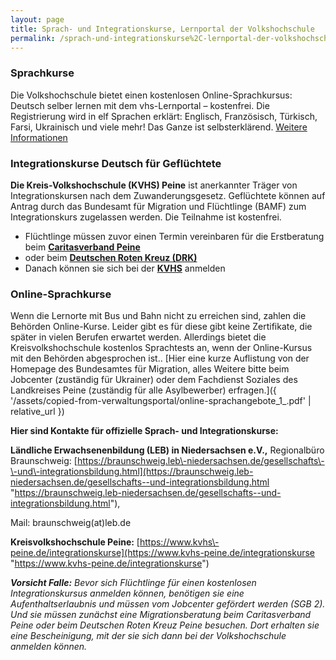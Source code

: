 ```yaml
---
layout: page
title: Sprach- und Integrationskurse, Lernportal der Volkshochschule
permalink: /sprach-und-integrationskurse%2C-lernportal-der-volkshochschule/
---
```


### Sprachkurse

Die Volkshochschule bietet einen kostenlosen Online\-Sprachkursus: Deutsch selber lernen mit dem vhs\-Lernportal – kostenfrei. Die Registrierung wird in elf Sprachen erklärt: Englisch, Französisch, Türkisch, Farsi, Ukrainisch und viele mehr! Das Ganze ist selbsterklärend. [Weitere Informationen](https://www.vhs-lernportal.de/wws/9.php#/wws/home.php?sid=19601925276602535429528606309327796468352703409289216867793679368070S9d55fb75 "Weitere Informationen")

### Integrationskurse Deutsch für Geflüchtete

**Die Kreis\-Volkshochschule (KVHS) Peine** ist anerkannter Träger von Integrationskursen nach dem Zuwanderungsgesetz. Geflüchtete können auf Antrag durch das Bundesamt für Migration und Flüchtlinge (BAMF) zum Integrationskurs zugelassen werden. Die Teilnahme ist kostenfrei.

* Flüchtlinge müssen zuvor einen Termin vereinbaren für die Erstberatung beim [**Caritasverband Peine**](https://www.caritaspeine.de/migrationsdienst/migrationsberatung-erwachsene-mbe/)
* oder beim [**Deutschen Roten Kreuz (DRK)**](https://www.drkpeine.de/angebote/soziales-und-beratung/migrationsberatung.html "https://www.drkpeine.de/angebote/soziales-und-beratung/migrationsberatung.html .")
* Danach können sie sich bei der [**KVHS**](http://www.kvhs-peine.de/news-artikel/informationen-zum-integrationskurs-deutsch?Contrast=0&Fsize=118) anmelden

### Online\-Sprachkurse

Wenn die Lernorte mit Bus und Bahn nicht zu erreichen sind, zahlen die Behörden Online\-Kurse. Leider gibt es für diese gibt keine Zertifikate, die später in vielen Berufen erwartet werden. Allerdings bietet die Kreisvolkshochschule kostenlos Sprachtests an, wenn der Online\-Kursus mit den Behörden abgesprochen ist.. [Hier eine kurze Auflistung von der Homepage des Bundesamtes für Migration, alles Weitere bitte beim Jobcenter (zuständig für Ukrainer) oder dem Fachdienst Soziales des Landkreises Peine (zuständig für alle Asylbewerber) erfragen.]({ '/assets/copied-from-verwaltungsportal/online-sprachangebote_1_.pdf' | relative_url })

**Hier sind Kontakte für offizielle Sprach\- und Integrationskurse:**

**Ländliche Erwachsenenbildung (LEB) in Niedersachsen e.V.,** Regionalbüro Braunschweig: [https://braunschweig.leb\-niedersachsen.de/gesellschafts\-\-und\-integrationsbildung.html](https://braunschweig.leb-niedersachsen.de/gesellschafts--und-integrationsbildung.html "https://braunschweig.leb-niedersachsen.de/gesellschafts--und-integrationsbildung.html"),

Mail: braunschweig(at)leb.de

**Kreisvolkshochschule Peine:** [https://www.kvhs\-peine.de/integrationskurse](https://www.kvhs-peine.de/integrationskurse "https://www.kvhs-peine.de/integrationskurse")

***Vorsicht Falle:** Bevor sich Flüchtlinge für einen kostenlosen Integrationskursus anmelden können, benötigen sie eine Aufenthaltserlaubnis und müssen vom Jobcenter gefördert werden (SGB 2\). Und sie müssen zunächst eine Migrationsberatung beim Caritasverband Peine oder beim Deutschen Roten Kreuz Peine besuchen. Dort erhalten sie eine Bescheinigung, mit der sie sich dann bei der Volkshochschule anmelden können.*


